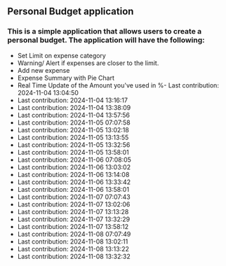 ## Personal Budget application

### This is a simple application that allows users to create a personal budget. The application will have the following:

- Set Limit on expense category
- Warning/ Alert if expenses are closer to the limit.
- Add new expense
- Expense Summary with Pie Chart
- Real Time Update of the Amount you've used in %- Last contribution: 2024-11-04 13:04:50
- Last contribution: 2024-11-04 13:16:17
- Last contribution: 2024-11-04 13:38:09
- Last contribution: 2024-11-04 13:57:56
- Last contribution: 2024-11-05 07:07:58
- Last contribution: 2024-11-05 13:02:18
- Last contribution: 2024-11-05 13:13:55
- Last contribution: 2024-11-05 13:32:56
- Last contribution: 2024-11-05 13:58:01
- Last contribution: 2024-11-06 07:08:05
- Last contribution: 2024-11-06 13:03:02
- Last contribution: 2024-11-06 13:14:08
- Last contribution: 2024-11-06 13:33:42
- Last contribution: 2024-11-06 13:58:01
- Last contribution: 2024-11-07 07:07:43
- Last contribution: 2024-11-07 13:02:06
- Last contribution: 2024-11-07 13:13:28
- Last contribution: 2024-11-07 13:32:29
- Last contribution: 2024-11-07 13:58:12
- Last contribution: 2024-11-08 07:07:49
- Last contribution: 2024-11-08 13:02:11
- Last contribution: 2024-11-08 13:13:22
- Last contribution: 2024-11-08 13:32:32

